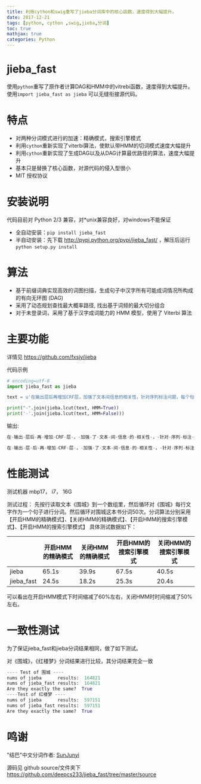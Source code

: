 ```yaml
---
title: 利用cython和swig重写了jieba分词库中的核心函数，速度得到大幅提升。
date: 2017-12-21
tags: [python, cython ,swig,jieba,分词]
toc: true
mathjax: true
categories: Python
---
```


jieba_fast
========
使用`python`重写了原作者计算DAG和HMM中的vitrebi函数，速度得到大幅提升。
使用`import jieba_fast as jieba` 可以无缝衔接源代码。

特点
========
* 对两种分词模式进行的加速：精确模式，搜索引擎模式
* 利用`cython`重新实现了viterbi算法，使默认带HMM的切词模式速度大幅提升
* 利用`cython`重新实现了生成DAG以及从DAG计算最优路径的算法，速度大幅提升
* 基本只是替换了核心函数，对源代码的侵入型很小
* MIT 授权协议


<!-- More -->

安装说明
=======

代码目前对 Python 2/3 兼容，对*unix兼容良好，对windows不能保证

* 全自动安装：`pip install jieba_fast`
* 半自动安装：先下载 http://pypi.python.org/pypi/jieba_fast/ ，解压后运行 `python setup.py install`




算法
========

* 基于前缀词典实现高效的词图扫描，生成句子中汉字所有可能成词情况所构成的有向无环图 (DAG)
* 采用了动态规划查找最大概率路径, 找出基于词频的最大切分组合
* 对于未登录词，采用了基于汉字成词能力的 HMM 模型，使用了 Viterbi 算法




主要功能
=======

详情见 https://github.com/fxsjy/jieba


代码示例

```python
# encoding=utf-8
import jieba_fast as jieba

text = u'在输出层后再增加CRF层，加强了文本间信息的相关性，针对序列标注问题，每个句子的每个词都有一个标注结果，对句子中第i个词进行高维特征的抽取，通过学习特征到标注结果的映射，可以得到特征到任>      意标签的概率，通过这些概率，得到最优序列结果'

print("-".join(jieba.lcut(text, HMM=True))
print('-'.join(jieba.lcut(text, HMM=False)))

```

输出:

```python
在-输出-层后-再-增加-CRF-层-，-加强-了-文本-间-信息-的-相关性-，-针对-序列-标注-问题-，-每个-句子-的-每个-词-都-有-一个-标注-结果-，-对-句子-中-第-i-个-词-进行-高维-特征-的-抽取-，-通过-学习-特征-到-标注-结果-的-映射-，-可以-得到-特征-到-任意-标签-的-概率-，-通过-这些-概率-，-得到-最优-序列-结果
```

```python
在-输出-层-后-再-增加-CRF-层-，-加强-了-文本-间-信息-的-相关性-，-针对-序列-标注-问题-，-每个-句子-的-每个-词-都-有-一个-标注-结果-，-对-句子-中-第-i-个-词-进行-高维-特征-的-抽取-，-通过-学习-特征-到-标注-结果-的-映射-，-可以-得到-特征-到-任意-标签-的-概率-，-通过-这些-概率-，-得到-最优-序列-结果
```




性能测试
=======
测试机器 mbp17， i7， 16G

测试过程：
先按行读取文本《围城》到一个数组里，然后循环对《围城》每行文字作为一个句子进行分词。然后循环对围城这本书分词50次。分词算法分别采用【开启HMM的精确模式】、【关闭HMM的精确模式】、【开启HMM的搜索引擎模式】、【开启HMM的搜索引擎模式】
具体测试数据如下：


|            | 开启HMM的精确模式 | 关闭HMM的精确模式 | 开启HMM的搜索引擎模式 | 关闭HMM的搜索引擎模式 |
| ---------- | ---------- | ---------- | ------------ | ------------ |
| jieba      | 65.1s      | 39.9s      | 67.5s        | 40.5s        |
| jieba_fast | 24.5s      | 18.2s      | 25.3s        | 20.4s        |

可以看出在开启HMM模式下时间缩减了60%左右，关闭HMM时时间缩减了50%左右。



一致性测试
======

为了保证jieba_fast和jieba分词结果相同，做了如下测试。

对《围城》，《红楼梦》分词结果进行比较，其分词结果完全一致

```python
---- Test of 围城 ----
nums of jieba      results:  164821
nums of jieba_fast results:  164821
Are they exactly the same?  True
----Test of 红楼梦 ----
nums of jieba      results:  597151
nums of jieba_fast results:  597151
Are they exactly the same?  True
```



鸣谢
======

"结巴"中文分词作者: [SunJunyi](https://github.com/fxsjy)

源码见 github source/文件夹下 https://github.com/deepcs233/jieba_fast/tree/master/source
